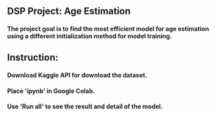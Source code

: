 ## DSP Project: Age Estimation
#### The project goal is to find the most efficient model for age estimation using a different initialization method for model training.
## Instruction:
#### Download Kaggle API for download the dataset.
#### Place 'ipynb' in Google Colab.
#### Use 'Run all' to see the result and detail of the model.
